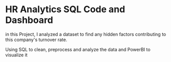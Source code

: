 # HR Analytics SQL Code and Dashboard

in this Project, I analyzed a dataset to find any hidden factors contributing to this company's turnover rate.

Using SQL to clean, preprocess and analyze the data and PowerBI to visualize it
